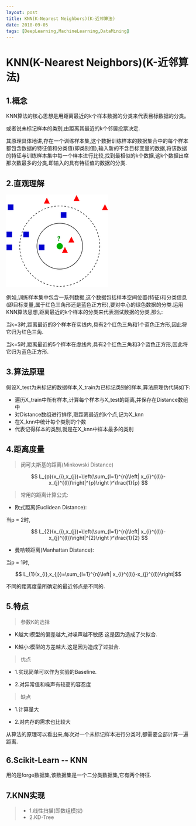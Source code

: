 ```yaml
---
layout: post
title: KNN(K-Nearest Neighbors)(K-近邻算法)
date: 2018-09-05
tags: [DeepLearning,MachineLearning,DataMining]
---
```



# KNN(K-Nearest Neighbors)(K-近邻算法) #


## 1.概念 ##

KNN算法的核心思想是用距离最近的k个样本数据的分类来代表目标数据的分类。

或者说未标记样本的类别,由距离其最近的k个邻居投票决定.


其原理具体地讲,存在一个训练样本集,这个数据训练样本的数据集合中的每个样本都包含数据的特征值和分类值(即类别值),输入新的不含目标变量的数据,将该数据的特征与训练样本集中每一个样本进行比较,找到最相似的k个数据,这k个数据出席那次数最多的分类,即输入的具有特征值的数据的分类.

## 2.直观理解  ##


![如图所示](https://github.com/imuzcy/imuzcy.github.io/raw/master/images/DeepLearning/KNN/knn1.png)

例如,训练样本集中包含一系列数据,这个数据包括样本空间位置(特征)和分类信息(即目标变量,属于红色三角形还是蓝色正方形),要对中心的绿色数据的分类.运用KNN算法思想,距离最近的k个样本的分类来代表测试数据的分类,那么:

当k=3时,距离最近的3个样本在实线内,具有2个红色三角和1个蓝色正方形,因此将它归为红色三角.

当k=5时,距离最近的5个样本在虚线内,具有2个红色三角和3个蓝色正方形,因此将它归为蓝色正方形.



## 3.算法原理 ##


假设X_test为未标记的数据样本,X_train为已标记类别的样本,算法原理伪代码如下:

- 遍历X_train中所有样本,计算每个样本与X_test的距离,并保存在Distance数组中
- 对Distance数组进行排序,取距离最近的k个点,记为X_knn
- 在X_knn中统计每个类别的个数
- 代表记得样本的类别,就是在X_knn中样本最多的类别




## 4.距离度量 ##

>闵可夫斯基的距离(Minkowski Distance)

$$ L_{p}(x_{i},x_{j})=\left(\sum_{l=1}^{n}\left| x_{i}^{(l)}-x_{j}^{(l)}\right|^{p}\right )^\frac{1}{p} $$

>常用的距离计算公式:

- 欧式距离(Euclidean Distance):

当p = 2时,

$$ L_{2}(x_{i},x_{j})=\left(\sum_{l=1}^{n}\left| x_{i}^{(l)}-x_{j}^{(l)}\right|^{2}\right )^\frac{1}{2} $$

- 曼哈顿距离(Manhattan Distance):

当p = 1时,

$$ L_{1}(x_{i},x_{j})=\sum_{l=1}^{n}\left| x_{i}^{(l)}-x_{j}^{(l)}\right|$$


不同的距离度量所确定的最近邻点是不同的.


## 5.特点 ##

>参数K的选择

- K越大:模型的偏差越大,对噪声越不敏感.这是因为造成了欠拟合.

- K越小:模型的方差越大.这是因为造成了过拟合.

>优点

- 1.实现简单可以作为实验的Baseline.

- 2.对异常值和噪声有较高的容忍度


>缺点

- 1.计算量大

- 2.对内存的需求也比较大

从算法的原理可以看出来,每次对一个未标记样本进行分类时,都需要全部计算一遍距离.



## 6.Scikit-Learn --  KNN  ##

用的是forge数据集,该数据集是一个二分类数据集,它有两个特征.



## 7.KNN实现 ##


>- 1.线性扫描(即数组模拟)
>- 2.KD-Tree

